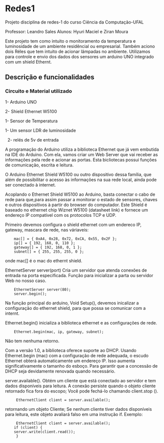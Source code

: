 # Redes1
Projeto disciplina de redes-1 do curso Ciência da Computação-UFAL

Professor: Leandro Sales
Alunos: Hyuri Maciel e Ziran Moura

Este projeto tem como intuito o monitoramento da temperatura e luminosidade de um ambiente residêncial ou empresarial.
Também aciono dois Réles que tem intuito de acionar lâmpadas no ambiente.
Utilizamos para controle e envio dos dados dos sensores um arduino UNO integrado com um shield Ethernt. 

<h2>Descrição e funcionalidades</h2>

   <h3>Circuito e Material utilizado</h3>
   
   1- Arduino UNO
   
   2- Shield Ethernet W5100
   
   1- Sensor de Temperatura
   
   1- Um sensor LDR de luminosidade 
   
   2- relés de 5v de entrada
   
 <imagem do esquema>  
   
A programação do Arduino utiliza a biblioteca Ethernet que já vem embutida na IDE do Arduino. Com ela, vamos criar um Web Server que vai receber as informações pela rede e acionar as portas. Esta bicliotecas possui funções de comunicação, escrita e leitura.

O Arduino Ethernet Shield W5100 ou outro dispositivo dessa família, que além de possibilitar o acesso às informações na sua rede local, ainda pode ser conectado à internet.
   
Acoplando o Ethernet Shield W5100 ao Arduino, basta conectar o cabo de rede para que,para assim passar a monitorar o estado de sensores, chaves e outros dispositivos à partir do browser do computador. Este Shield é baseado no ethernet chip Wiznet W5100 (datasheet link) e fornece um endereço IP compatível com os protocolos TCP e UDP.   

Primeiro devemos configura o shield ethernet com um endereco IP, gateway, mascara de rede, nas váriaveis:

        mac[] = { 0xA4, 0x28, 0x72, 0xCA, 0x55, 0x2F };
        ip[] = { 192, 168, 0, 110 };
        gateway[] = { 192, 168, 0, 1 };
        subnet[] = { 255, 255, 255, 0 };
        
onde mac[] é o mac do ethernt shield.
   
EthernetServer server(port) Cria um servidor que atenda conexões de entrada na porta especificada.
Função para inicializar a parta ou servidor Web no nosso caso.

        EthernetServer server(80);
        server.begin();
        
Na função principal do arduino, Void Setup(), devemos inicalizar a configuração do ethernet shield, para que possa se comunicar com a internt.

Ethernet.begin() inicializa a biblioteca ethernet e as configurações de rede.

        Ethernet.begin(mac, ip, gateway, subnet);
Não tem nenhuma retorno.        

Com a versão 1.0, a biblioteca oferece suporte ao DHCP. Usando Ethernet.begin (mac) com a configuração de rede adequada, o escudo Ethernet obterá automaticamente um endereço IP. Isso aumenta significativamente o tamanho do esboço. Para garantir que a concessão de DHCP seja devidamente renovada quando necessário.


server.available(). Obtém um cliente que está conectado ao servidor e tem dados disponíveis para leitura. A conexão persiste quando o objeto cliente retornado fica fora do escopo; Você pode fechá-lo chamando client.stop ().

         EthernetClient client = server.available();
         
retornando um objeto Cliente; Se nenhum cliente tiver dados disponíveis para leitura, este objeto avaliará falso em uma instrução if. Exemplo:

         EthernetClient client = server.available();
        if (client) {
        server.write(client.read());
         }   
        







